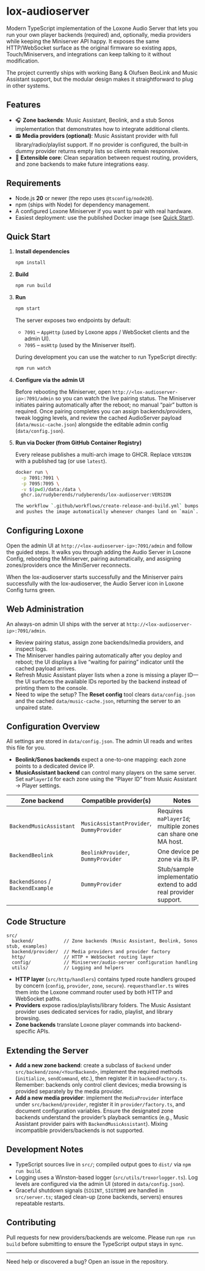 # lox-audioserver

Modern TypeScript implementation of the Loxone Audio Server that lets you run your own
player backends (required) and, optionally, media providers while keeping the Miniserver API
happy. It exposes the same HTTP/WebSocket surface as the original firmware so existing apps,
Touch/Miniservers, and integrations can keep talking to it without modification.

The project currently ships with working Bang & Olufsen BeoLink and Music Assistant support, but the modular design makes it straightforward to plug in other systems.

## Features

- 🎧 **Zone backends**: Music Assistant, Beolink, and a stub Sonos implementation that
  demonstrates how to integrate additional clients.
- 📻 **Media providers (optional)**: Music Assistant provider with full library/radio/playlist
  support. If no provider is configured, the built-in dummy provider returns empty lists so
  clients remain responsive.
- 🧩 **Extensible core**: Clean separation between request routing, providers, and zone
  backends to make future integrations easy.

## Requirements

- Node.js **20** or newer (the repo uses `@tsconfig/node20`).
- npm (ships with Node) for dependency management.
- A configured Loxone Miniserver if you want to pair with real hardware.
- Easiest deployment: use the published Docker image (see [Quick Start](#quick-start)).

## Quick Start

1. **Install dependencies**

   ```bash
   npm install
   ```

2. **Build**

   ```bash
   npm run build
   ```

3. **Run**

   ```bash
   npm start
   ```

   The server exposes two endpoints by default:

   - `7091` – `AppHttp` (used by Loxone apps / WebSocket clients and the admin UI).
   - `7095` – `msHttp` (used by the Miniserver itself).

   During development you can use the watcher to run TypeScript directly:

   ```bash
   npm run watch
   ```

4. **Configure via the admin UI**

   Before rebooting the Miniserver, open `http://<lox-audioserver-ip>:7091/admin` so you can watch the live pairing status. The Miniserver initiates pairing automatically after the reboot; no manual “pair” button is required. Once pairing completes you can assign backends/providers, tweak logging levels, and review the cached AudioServer payload (`data/music-cache.json`) alongside the editable admin config (`data/config.json`).

5. **Run via Docker (from GitHub Container Registry)**

   Every release publishes a multi-arch image to GHCR. Replace `VERSION` with a published tag
   (or use `latest`).

   ```bash
   docker run \
     -p 7091:7091 \
     -p 7095:7095 \
     -v $(pwd)/data:/data \
     ghcr.io/rudyberends/rudyberends/lox-audioserver:VERSION

   The workflow `.github/workflows/create-release-and-build.yml` bumps the version, builds,
   and pushes the image automatically whenever changes land on `main`.

## Configuring Loxone

Open the admin UI at `http://<lox-audioserver-ip>:7091/admin` and follow the guided steps. It walks you through adding the Audio Server in Loxone Config, rebooting the Miniserver, pairing automatically, and assigning zones/providers once the MiniServer reconnects.

When the lox-audioserver starts successfully and the Miniserver pairs successfully with the lox-audioserver, the Audio Server icon in
Loxone Config turns green.

## Web Administration

An always-on admin UI ships with the server at `http://<lox-audioserver-ip>:7091/admin`.

- Review pairing status, assign zone backends/media providers, and inspect logs.
- The Miniserver handles pairing automatically after you deploy and reboot; the UI displays a live
  “waiting for pairing” indicator until the cached payload arrives.
- Refresh Music Assistant player lists when a zone is missing a player ID—the UI surfaces the
  available IDs reported by the backend instead of printing them to the console.
- Need to wipe the setup? The **Reset config** tool clears `data/config.json` and the cached
  `data/music-cache.json`, returning the server to an unpaired state.

## Configuration Overview

All settings are stored in `data/config.json`. The
admin UI reads and writes this file for you.

- **Beolink/Sonos backends** expect a one-to-one mapping: each zone points to a dedicated
  device IP.
- **MusicAssistant backend** can control many players on the same server. Set `maPlayerId` for
  each zone using the “Player ID” from Music Assistant → Player settings.

| Zone backend | Compatible provider(s)                   | Notes |
| ------------ | ---------------------------------------- | ----- |
| `BackendMusicAssistant` | `MusicAssistantProvider`, `DummyProvider` | Requires `maPlayerId`; multiple zones can share one MA host. |
| `BackendBeolink`        | `BeolinkProvider`, `DummyProvider`                           | One device per zone via its IP. |
| `BackendSonos` / `BackendExample` | `DummyProvider`                 | Stub/sample implementations; extend to add real provider support. |

## Code Structure

```
src/
  backend/           // Zone backends (Music Assistant, Beolink, Sonos stub, examples)
  backend/provider/  // Media providers and provider factory
  http/              // HTTP + WebSocket routing layer
  config/            // Miniserver/audio-server configuration handling
  utils/             // Logging and helpers
```

- **HTTP layer** (`src/http/handlers`) contains typed route handlers grouped by concern
  (`config`, `provider`, `zone`, `secure`). `requesthandler.ts` wires them into the Loxone
  command router used by both HTTP and WebSocket paths.
- **Providers** expose radios/playlists/library folders. The Music Assistant provider uses
  dedicated services for radio, playlist, and library browsing.
- **Zone backends** translate Loxone player commands into backend-specific APIs.

## Extending the Server

- **Add a new zone backend**: create a subclass of `Backend` under
  `src/backend/zone/<YourBackend>`, implement the required methods (`initialize`,
  `sendCommand`, etc.), then register it in `backendFactory.ts`. Remember: backends only control
  client devices; media browsing is provided separately by the media provider.
- **Add a new media provider**: implement the `MediaProvider` interface under
  `src/backend/provider`, register it in `provider/factory.ts`, and document configuration
  variables. Ensure the designated zone backends understand the provider’s playback semantics
  (e.g., Music Assistant provider pairs with `BackendMusicAssistant`). Mixing incompatible
  providers/backends is not supported.

## Development Notes

- TypeScript sources live in `src/`; compiled output goes to `dist/` via `npm run build`.
- Logging uses a Winston-based logger (`src/utils/troxorlogger.ts`). Log levels are configured
  via the admin UI (stored in `data/config.json`).
- Graceful shutdown signals (`SIGINT`, `SIGTERM`) are handled in `src/server.ts`; staged
  clean-up (zone backends, servers) ensures repeatable restarts.

## Contributing

Pull requests for new providers/backends are welcome. Please run `npm run build` before
submitting to ensure the TypeScript output stays in sync.

---

Need help or discovered a bug? Open an issue in the repository.
